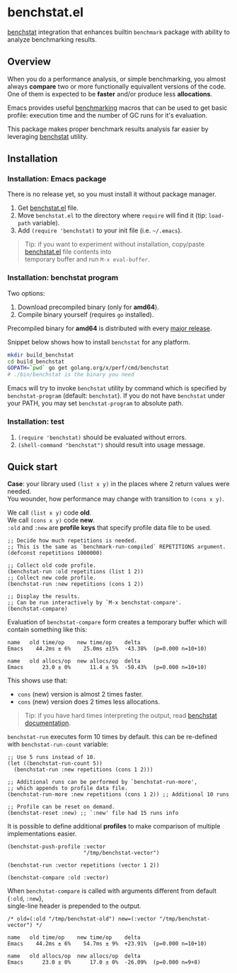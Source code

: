 # benchstat.el

[benchstat](https://godoc.org/golang.org/x/perf/cmd/benchstat) integration that enhances
builtin `benchmark` package with ability to analyze benchmarking results.

## Overview

When you do a performance analysis, or simple benchmarking,
you almost always **compare** two or more functionally equivallent versions of the code.
One of them is expected to be **faster** and/or produce less **allocations**.

Emacs provides useful [benchmarking](https://www.emacswiki.org/emacs/EmacsLispBenchmark) macros
that can be used to get basic profile: execution time and the number of GC runs for it's evaluation.

This package makes proper benchmark results analysis far easier by leveraging [benchstat](https://godoc.org/golang.org/x/perf/cmd/benchstat) utility. 

## Installation

### Installation: Emacs package

There is no release yet, so you must install it without package manager.

1. Get [benchstat.el](benchstat.el) file.
2. Move `benchstat.el` to the directory where `require` will find it (tip: `load-path` variable).
3. Add `(require 'benchstat)` to your init file (i.e. `~/.emacs`).

> Tip: if you want to experiment without installation, 
> copy/paste [benchstat.el](benchstat.el) file contents into  
> temporary buffer and run `M-x eval-buffer`.

### Installation: benchstat program

Two options:

1. Download precompiled binary (only for **amd64**).
2. Compile binary yourself (requires `go` installed).

Precompiled binary for **amd64** is distributed with every [major release](https://github.com/Quasilyte/benchstat.el/releases/tag/v1.0.0).

Snippet below shows how to install `benchstat` for any platform.

```bash
mkdir build_benchstat 
cd build_benchstat
GOPATH=`pwd` go get golang.org/x/perf/cmd/benchstat
# ./bin/benchstat is the binary you need
```

Emacs will try to invoke `benchstat` utility by command which is
specified by `benchstat-program` (default: `benchstat`).
If you do not have `benchstat` under your PATH, 
you may set `benchstat-program` to absolute path.

### Installation: test

1. `(require 'benchstat)` should be evaluated without errors.
2. `(shell-command "benchstat")` should result into usage message.

## Quick start

**Case**: your library used `(list x y)` in the places where 2 return values were needed.  
You wounder, how performance may change with transition to `(cons x y)`.

We call `(list x y)` code **old**.  
We call `(cons x y)` code **new**.  
`:old` and `:new` are **profile keys** that specify profile data file to be used.

```elisp
;; Decide how much repetitions is needed.
;; This is the same as `benchmark-run-compiled` REPETITIONS argument.
(defconst repetitions 1000000)

;; Collect old code profile.
(benchstat-run :old repetitions (list 1 2))
;; Collect new code profile.
(benchstat-run :new repetitions (cons 1 2))

;; Display the results.
;; Can be run interactively by `M-x benchstat-compare'.
(benchstat-compare)
```

Evaluation of `benchstat-compare` form creates a temporary buffer which will contain
something like this:

```
name   old time/op    new time/op    delta
Emacs    44.2ms ± 6%    25.0ms ±15%  -43.38%  (p=0.000 n=10+10)

name   old allocs/op  new allocs/op  delta
Emacs      23.0 ± 0%      11.4 ± 5%  -50.43%  (p=0.000 n=10+10)
```

This shows use that:

* `cons` (new) version is almost 2 times faster.
* `cons` (new) version does 2 times less allocations.

> Tip: if you have hard times interpreting the output,
> read [benchstat documentation](https://github.com/golang/perf/tree/master/cmd/benchstat).

`benchstat-run` executes form 10 times by default.
this can be re-defined with `benchstat-run-count` variable:

```elisp
;; Use 5 runs instead of 10.
(let ((benchstat-run-count 5))
  (benchstat-run :new repetitions (cons 1 2)))

;; Additional runs can be performed by `benchstat-run-more',
;; which appends to profile data file.
(benchstat-run-more :new repetitions (cons 1 2)) ;; Additional 10 runs

;; Profile can be reset on demand.
(benchstat-reset :new) ;; `:new' file had 15 runs info
```

It is possible to define additional **profiles** to make comparison of multiple
implementations easier.  

```elisp
(benchstat-push-profile :vector
                        "/tmp/benchstat-vector")

(benchstat-run :vector repetitions (vector 1 2))

(benchstat-compare :old :vector)
```

When `benchstat-compare` is called with arguments different from default {`:old`, `:new`},  
single-line header is prepended to the output.

```
/* old=(:old "/tmp/benchstat-old") new=(:vector "/tmp/benchstat-vector") */

name   old time/op    new time/op    delta
Emacs    44.2ms ± 6%    54.7ms ± 9%  +23.91%  (p=0.000 n=10+10)

name   old allocs/op  new allocs/op  delta
Emacs      23.0 ± 0%      17.0 ± 0%  -26.09%  (p=0.000 n=9+8)
```
